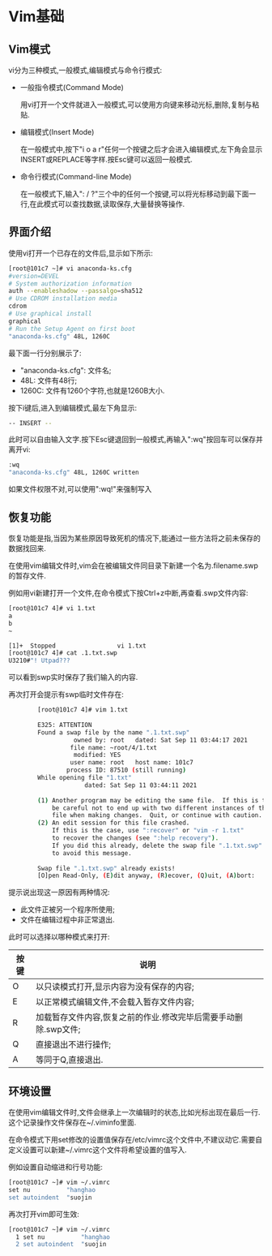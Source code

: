 # Vim基础

## Vim模式

vi分为三种模式,一般模式,编辑模式与命令行模式:

- 一般指令模式(Command Mode)

  用vi打开一个文件就进入一般模式,可以使用方向键来移动光标,删除,复制与粘贴.

- 编辑模式(Insert Mode)

  在一般模式中,按下"i o a r"任何一个按键之后才会进入编辑模式,左下角会显示INSERT或REPLACE等字样.按Esc键可以返回一般模式.

- 命令行模式(Command-line Mode)

  在一般模式下,输入": / ?"三个中的任何一个按键,可以将光标移动到最下面一行,在此模式可以查找数据,读取保存,大量替换等操作.



## 界面介绍

使用vi打开一个已存在的文件后,显示如下所示:

```sh
[root@101c7 ~]# vi anaconda-ks.cfg 
#version=DEVEL
# System authorization information
auth --enableshadow --passalgo=sha512
# Use CDROM installation media
cdrom
# Use graphical install
graphical
# Run the Setup Agent on first boot
"anaconda-ks.cfg" 48L, 1260C
```

最下面一行分别展示了:

- "anaconda-ks.cfg": 文件名;
- 48L: 文件有48行;
- 1260C: 文件有1260个字符,也就是1260B大小.

按下i键后,进入到编辑模式,最左下角显示:

```sh
-- INSERT --
```

此时可以自由输入文字.按下Esc键退回到一般模式,再输入":wq"按回车可以保存并离开vi:

```sh
:wq
"anaconda-ks.cfg" 48L, 1260C written
```

如果文件权限不对,可以使用":wq!"来强制写入



## 恢复功能

恢复功能是指,当因为某些原因导致死机的情况下,能通过一些方法将之前未保存的数据找回来.

在使用vim编辑文件时,vim会在被编辑文件同目录下新建一个名为.filename.swp的暂存文件.

例如用vi新建打开一个文件,在命令模式下按Ctrl+z中断,再查看.swp文件内容:

```sh
[root@101c7 4]# vi 1.txt
a
b
~

[1]+  Stopped                 vi 1.txt
[root@101c7 4]# cat .1.txt.swp 
U3210#"! Utpad???
```

可以看到swp实时保存了我们输入的内容.

再次打开会提示有swp临时文件存在:

```sh
		[root@101c7 4]# vim 1.txt 
		
		E325: ATTENTION
		Found a swap file by the name ".1.txt.swp"
		          owned by: root   dated: Sat Sep 11 03:44:17 2021
		         file name: ~root/4/1.txt
		          modified: YES
		         user name: root   host name: 101c7
		        process ID: 87510 (still running)
		While opening file "1.txt"
		             dated: Sat Sep 11 03:44:11 2021
		
		(1) Another program may be editing the same file.  If this is the case,
		    be careful not to end up with two different instances of the same
		    file when making changes.  Quit, or continue with caution.
		(2) An edit session for this file crashed.
		    If this is the case, use ":recover" or "vim -r 1.txt"
		    to recover the changes (see ":help recovery").
		    If you did this already, delete the swap file ".1.txt.swp"
		    to avoid this message.
		
		Swap file ".1.txt.swp" already exists!
		[O]pen Read-Only, (E)dit anyway, (R)ecover, (Q)uit, (A)bort:
```

提示说出现这一原因有两种情况:

- 此文件正被另一个程序所使用;
- 文件在编辑过程中非正常退出.

此时可以选择以哪种模式来打开:

| 按键 | 说明                                                         |
| ---- | ------------------------------------------------------------ |
| O    | 以只读模式打开,显示内容为没有保存的内容;                     |
| E    | 以正常模式编辑文件,不会载入暂存文件内容;                     |
| R    | 加载暂存文件内容,恢复之前的作业.修改完毕后需要手动删除.swp文件; |
| Q    | 直接退出不进行操作;                                          |
| A    | 等同于Q,直接退出.                                            |



## 环境设置

在使用vim编辑文件时,文件会继承上一次编辑时的状态,比如光标出现在最后一行.这个记录操作文件保存在~/.viminfo里面.

在命令模式下用set修改的设置值保存在/etc/vimrc这个文件中,不建议动它.需要自定义设置可以新建~/.vimrc这个文件将希望设置的值写入.

例如设置自动缩进和行号功能:

```sh
[root@101c7 ~]# vim ~/.vimrc
set nu          "hanghao
set autoindent  "suojin
```

再次打开vim即可生效:

```sh
[root@101c7 ~]# vim ~/.vimrc
  1 set nu          "hanghao
  2 set autoindent  "suojin
```



 

 

 

 

 

